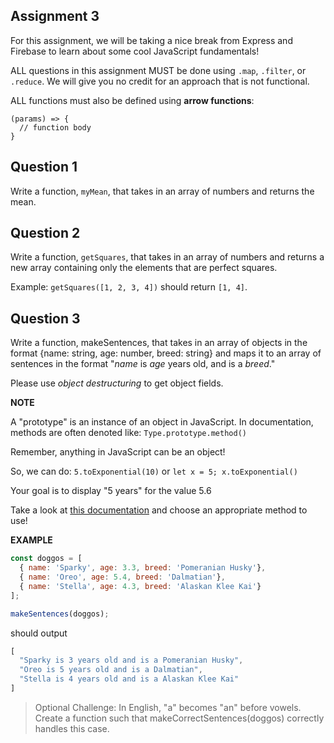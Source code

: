 ## Assignment 3

For this assignment, we will be taking a nice break from Express and Firebase to learn about some cool JavaScript fundamentals! 

ALL questions in this assignment MUST be done using `.map`, `.filter`, or `.reduce`. We will give you no credit for an approach that is not functional.

ALL functions must also be defined using **arrow functions**:
```
(params) => { 
  // function body 
}
```

## Question 1

Write a function, `myMean`, that takes in an array of numbers and returns the mean.

## Question 2

Write a function, `getSquares`, that takes in an array of numbers and returns a new array containing only the elements that are perfect squares. 

Example: `getSquares([1, 2, 3, 4])` should return `[1, 4]`.  

## Question 3

Write a function, makeSentences, that takes in an array of objects 
in the format {name: string, age: number, breed: string} and maps it to an array of sentences
in the format "_name_ is _age_ years old, and is a _breed_."

Please use _object destructuring_ to get object fields.

**NOTE**

A "prototype" is an instance of an object in JavaScript. In documentation, methods are often denoted like:
  `Type.prototype.method()`
  
  Remember, anything in JavaScript can be an object!

  So, we can do: `5.toExponential(10)` or `let x = 5; x.toExponential()`

  Your goal is to display "5 years" for the value 5.6

Take a look at [this documentation](https://developer.mozilla.org/en-US/docs/Web/JavaScript/Reference/Global_Objects/Number#Methods) and choose an appropriate method to use!

**EXAMPLE** 

```js
const doggos = [
  { name: 'Sparky', age: 3.3, breed: 'Pomeranian Husky'},
  { name: 'Oreo', age: 5.4, breed: 'Dalmatian'},
  { name: 'Stella', age: 4.3, breed: 'Alaskan Klee Kai'}
];

makeSentences(doggos); 
```

should output
```js
[
  "Sparky is 3 years old and is a Pomeranian Husky",
  "Oreo is 5 years old and is a Dalmatian",
  "Stella is 4 years old and is a Alaskan Klee Kai"
]
```

> Optional Challenge: In English, "a" becomes "an" before vowels. Create a function such that makeCorrectSentences(doggos) correctly handles this case.
